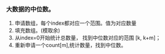 ### 大数据的中位数。
1. 申请数组，每个index都对应一个范围。值为对应数量
2. 填充数组。(模取余)
3. 从index=0开始统计总数量， 找到中位数对应的范围 [k, k+m]；
4. 重新申请一个count[m],统计数量，找到中位数。



